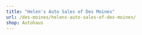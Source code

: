 ```yaml
---
title: "Helen's Auto Sales of Des Moines"
url: /des-moines/helens-auto-sales-of-des-moines/
shop: Autohaus
---
```

